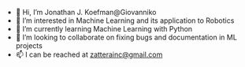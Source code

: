 - 👋 Hi, I’m Jonathan J. Koefman@Giovanniko
- 👀 I’m interested in Machine Learning and its application to Robotics
- 🌱 I’m currently learning Machine Learning with Python
- 💞️ I’m looking to collaborate on fixing bugs and documentation in ML projects
- 📫 I can be reached at zatterainc@gmail.com

<!---
Giovanniko/Giovanniko is a ✨ special ✨ repository because its `README.md` (this file) appears on your GitHub profile.
You can click the Preview link to take a look at your changes.
--->
